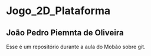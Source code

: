# Jogo_2D_Plataforma
## João Pedro Piemnta de Oliveira
Esse é um repositório durante a aula do Mobão sobre git.
